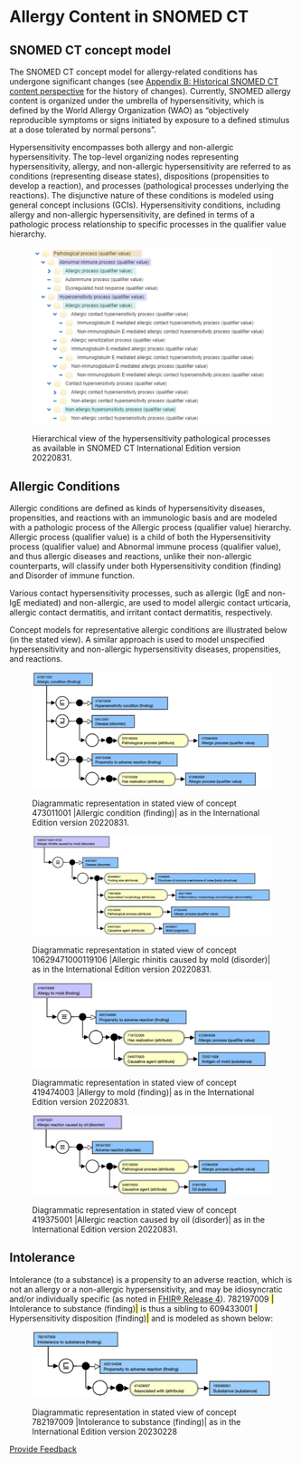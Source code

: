# Allergy Content in SNOMED CT

## SNOMED CT concept model

The SNOMED CT concept model for allergy-related conditions has undergone significant changes (see [Appendix B: Historical SNOMED CT content perspective](../appendixes/appendix-b-historical-snomed-ct-content-perspective.md) for the history of changes). Currently, SNOMED allergy content is organized under the umbrella of hypersensitivity, which is defined by the World Allergy Organization (WAO) as “objectively reproducible symptoms or signs initiated by exposure to a defined stimulus at a dose tolerated by normal persons”.

Hypersensitivity encompasses both allergy and non-allergic hypersensitivity. The top-level organizing nodes representing hypersensitivity, allergy, and non-allergic hypersensitivity are referred to as conditions (representing disease states), dispositions (propensities to develop a reaction), and processes (pathological processes underlying the reactions). The disjunctive nature of these conditions is modeled using general concept inclusions (GCIs). Hypersensitivity conditions, including allergy and non-allergic hypersensitivity, are defined in terms of a pathologic process relationship to specific processes in the qualifier value hierarchy.

<figure><img src="../images/180920401.png" alt=""><figcaption><p>Hierarchical view of the hypersensitivity pathological processes as available in SNOMED CT International Edition version 20220831.</p></figcaption></figure>

## Allergic Conditions

Allergic conditions are defined as kinds of hypersensitivity diseases, propensities, and reactions with an immunologic basis and are modeled with a pathologic process of the Allergic process (qualifier value) hierarchy. Allergic process (qualifier value) is a child of both the Hypersensitivity process (qualifier value) and Abnormal immune process (qualifier value), and thus allergic diseases and reactions, unlike their non-allergic counterparts, will classify under both Hypersensitivity condition (finding) and Disorder of immune function.

Various contact hypersensitivity processes, such as allergic (IgE and non-IgE mediated) and non-allergic, are used to model allergic contact urticaria, allergic contact dermatitis, and irritant contact dermatitis, respectively.

Concept models for representative allergic conditions are illustrated below (in the stated view). A similar approach is used to model unspecified hypersensitivity and non-allergic hypersensitivity diseases, propensities, and reactions.

<figure><img src="../images/180920399.png" alt=""><figcaption><p>Diagrammatic representation in stated view of concept 473011001 |Allergic condition (finding)| as in the International Edition version 20220831.</p></figcaption></figure>

<figure><img src="../images/180920398.png" alt=""><figcaption><p>Diagrammatic representation in stated view of concept 10629471000119106 |Allergic rhinitis caused by mold (disorder)| as in the International Edition version 20220831.</p></figcaption></figure>

<figure><img src="../images/180920397.png" alt=""><figcaption><p>Diagrammatic representation in stated view of concept 419474003 |Allergy to mold (finding)| as in the International Edition version 20220831.</p></figcaption></figure>

<figure><img src="../images/180920396.png" alt=""><figcaption><p>Diagrammatic representation in stated view of concept 419375001 |Allergic reaction caused by oil (disorder)| as in the International Edition version 20220831.</p></figcaption></figure>

## Intolerance

Intolerance (to a substance) is a propensity to an adverse reaction, which is not an allergy or a non-allergic hypersensitivity, and may be idiosyncratic and/or individually specific (as noted in [FHIR® Release 4](http://hl7.org/fhir/R4/allergyintolerance.html)). 782197009 <mark style="color:blue;">|</mark> Intolerance to substance (finding)<mark style="color:blue;">|</mark> is thus a sibling to 609433001 <mark style="color:blue;">|</mark> Hypersensitivity disposition (finding)<mark style="color:blue;">|</mark> and is modeled as shown below:

<figure><img src="../images/180920395.png" alt=""><figcaption><p>Diagrammatic representation in stated view of concept 782197009 |Intolerance to substance (finding)| as in the International Edition version 20230228</p></figcaption></figure>

<a href="https://docs.google.com/forms/d/e/1FAIpQLScTmbZIf0UEQwYDkY27EEWBkaiYkHSbR0_9DmFrMLXoQLyL7Q/viewform?usp=pp_url&#x26;entry.1767247133=Allergy+IG&#x26;entry.670899847=Allergy%20Content%20in%20SNOMED%20CT" class="button primary">Provide Feedback</a>
